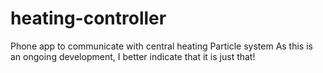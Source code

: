 # heating-controller
Phone app to communicate with central heating Particle system
As this is an ongoing development, I better indicate that it is just that!
